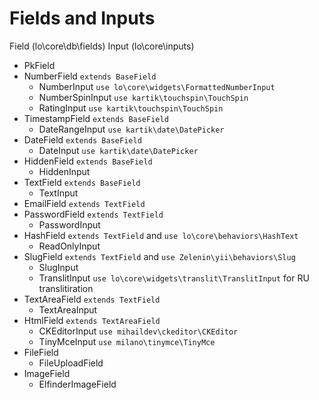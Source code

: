 # Fields and Inputs

Field (lo\core\db\fields)  Input (lo\core\inputs)

- PkField  
- NumberField ```extends BaseField```
    - NumberInput ```use lo\core\widgets\FormattedNumberInput```
    - NumberSpinInput ```use kartik\touchspin\TouchSpin```
    - RatingInput ```use kartik\touchspin\TouchSpin```
- TimestampField ```extends BaseField```
    - DateRangeInput ```use kartik\date\DatePicker```
- DateField ```extends BaseField```
    - DateInput ```use kartik\date\DatePicker```
- HiddenField ```extends BaseField```
    - HiddenInput
- TextField ```extends BaseField```
    - TextInput
- EmailField ```extends TextField```
- PasswordField ```extends TextField```
    - PasswordInput
- HashField ```extends TextField``` and ```use lo\core\behaviors\HashText```
    - ReadOnlyInput
- SlugField ```extends TextField``` and ```use Zelenin\yii\behaviors\Slug```
    - SlugInput
    - TranslitInput ```use lo\core\widgets\translit\TranslitInput``` for RU translitiration
- TextAreaField ```extends TextField```
    - TextAreaInput
- HtmlField ```extends TextAreaField```
    - CKEditorInput ```use mihaildev\ckeditor\CKEditor```
    - TinyMceInput ```use milano\tinymce\TinyMce```
- FileField 
    - FileUploadField
- ImageField
    - ElfinderImageField

